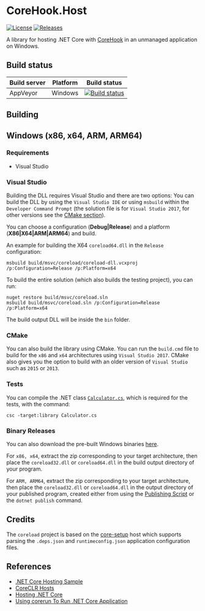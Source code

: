 # CoreHook.Host

[![License](https://img.shields.io/badge/License-MIT-blue.svg)](https://github.com/unknownv2/CoreHook.Host/blob/master/LICENSE)
[![Releases](https://img.shields.io/github/release/unknownv2/CoreHook.Host.svg?colorB=33b2e0)](https://github.com/unknownv2/CoreHook.Host/releases)

A library for hosting .NET Core with [CoreHook](https://github.com/unknownv2/CoreHook) in an unmanaged application on Windows.

## Build status

| Build server | Platform    | Build status                             |
| ------------ | ----------- | ---------------------------------------- |
| AppVeyor     | Windows     | [![Build status](https://ci.appveyor.com/api/projects/status/7c0lfec5c7tlvo2a/branch/master?svg=true)](https://ci.appveyor.com/project/unknownv2/corehook-host/branch/master) |

## Building

## Windows (x86, x64, ARM, ARM64)

### Requirements

* Visual Studio

### Visual Studio

Building the DLL requires Visual Studio and there are two options: You can build the DLL by using the `Visual Studio IDE` or using `msbuild` within the `Developer Command Prompt` (the solution file is for `Visual Studio 2017`, for other versions see the [CMake section](#cmake)).

You can choose a configuration (**Debug|Release**) and a platform (**X86|X64|ARM|ARM64**) and build. 

An example for building the X64 `coreload64.dll` in the `Release` configuration:

```
msbuild build/msvc/coreload/coreload-dll.vcxproj /p:Configuration=Release /p:Platform=x64
```

To build the entire solution (which also builds the testing project), you can run:

```
nuget restore build/msvc/coreload.sln
msbuild build/msvc/coreload.sln /p:Configuration=Release /p:Platform=x64
```

The build output DLL will be inside the `bin` folder.

### CMake

You can also build the library using CMake. You can run the `build.cmd` file to build for the `x86` and `x64` architectures using `Visual Studio 2017`. CMake also gives you the option to build with an older version of `Visual Studio` such as `2015` or `2013`.

### Tests

You can compile the .NET class [`Calculator.cs`](tests/dotnet/Calculator.cs), which is required for the tests, with the command:

```
csc -target:library Calculator.cs
```

### Binary Releases 
 You can also download the pre-built Windows binaries [here](https://github.com/unknownv2/CoreHook.Host/releases).
 
 For `x86, x64`, extract the zip corresponding to your target architecture, then place the `coreload32.dll` or `coreload64.dll` in the build output directory of your program.
 
 For `ARM, ARM64`,  extract the zip corresponding to your target architecture, then place the `coreload32.dll` or `coreload64.dll` in the output directory of your published program, created either from using the [Publishing Script](https://github.com/unknownv2/CoreHook#publishing-script) or the `dotnet publish` command.

## Credits

The `coreload` project is based on the [core-setup](https://github.com/dotnet/core-setup/) host which supports parsing the `.deps.json` and `runtimeconfig.json` application configuration files.

## References
* [.NET Core Hosting Sample](https://github.com/dotnet/samples/tree/master/core/hosting)
* [CoreCLR Hosts](https://github.com/dotnet/coreclr/tree/master/src/coreclr/hosts)
* [Hosting .NET Core](https://docs.microsoft.com/en-us/dotnet/core/tutorials/netcore-hosting)
* [Using corerun To Run .NET Core Application](https://github.com/dotnet/coreclr/blob/master/Documentation/workflow/UsingCoreRun.md)